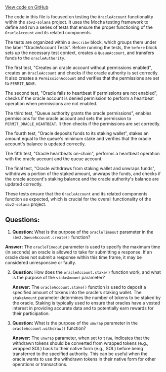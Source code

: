 [View code on GitHub](https://github.com/switchboard-xyz/sbv2-solana/blob/master/javascript/solana.js/test/oracle.spec.ts)

The code in this file is focused on testing the `OracleAccount` functionality within the `sbv2-solana` project. It uses the Mocha testing framework to define and run a series of tests that ensure the proper functioning of the `OracleAccount` and its related components.

The tests are organized within a `describe` block, which groups them under the label "OracleAccount Tests". Before running the tests, the `before` block sets up the necessary test context, creates a `QueueAccount`, and transfers funds to the `oracleAuthority`.

The first test, "Creates an oracle account without permissions enabled", creates an `OracleAccount` and checks if the oracle authority is set correctly. It also creates a `PermissionAccount` and verifies that the permissions are set to `PERMIT_NONE`.

The second test, "Oracle fails to heartbeat if permissions are not enabled", checks if the oracle account is denied permission to perform a heartbeat operation when permissions are not enabled.

The third test, "Queue authority grants the oracle permissions", enables permissions for the oracle account and sets the permission to `PERMIT_ORACLE_HEARTBEAT`. It then checks if the permissions are set correctly.

The fourth test, "Oracle deposits funds to its staking wallet", stakes an amount equal to the queue's minimum stake and verifies that the oracle account's balance is updated correctly.

The fifth test, "Oracle heartbeats on-chain", performs a heartbeat operation with the oracle account and the queue account.

The final test, "Oracle withdraws from staking wallet and unwraps funds", withdraws a portion of the staked amount, unwraps the funds, and checks if the oracle account's staking balance and the oracle authority's balance are updated correctly.

These tests ensure that the `OracleAccount` and its related components function as expected, which is crucial for the overall functionality of the `sbv2-solana` project.
## Questions: 
 1. **Question:** What is the purpose of the `oracleTimeout` parameter in the `sbv2.QueueAccount.create()` function?

   **Answer:** The `oracleTimeout` parameter is used to specify the maximum time (in seconds) an oracle is allowed to take for submitting a response. If an oracle does not submit a response within this time frame, it may be considered unresponsive or faulty.

2. **Question:** How does the `oracleAccount.stake()` function work, and what is the purpose of the `stakeAmount` parameter?

   **Answer:** The `oracleAccount.stake()` function is used to deposit a specified amount of tokens into the oracle's staking wallet. The `stakeAmount` parameter determines the number of tokens to be staked by the oracle. Staking is typically used to ensure that oracles have a vested interest in providing accurate data and to potentially earn rewards for their participation.

3. **Question:** What is the purpose of the `unwrap` parameter in the `oracleAccount.withdraw()` function?

   **Answer:** The `unwrap` parameter, when set to `true`, indicates that the withdrawn tokens should be converted from wrapped tokens (e.g., wrapped SOL) back to their native form (e.g., SOL) before being transferred to the specified authority. This can be useful when the oracle wants to use the withdrawn tokens in their native form for other operations or transactions.